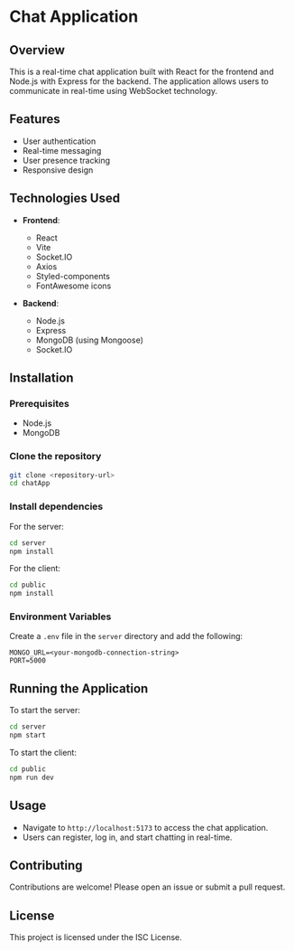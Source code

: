 # Chat Application

## Overview
This is a real-time chat application built with React for the frontend and Node.js with Express for the backend. The application allows users to communicate in real-time using WebSocket technology.

## Features
- User authentication
- Real-time messaging
- User presence tracking
- Responsive design

## Technologies Used
- **Frontend**: 
  - React
  - Vite
  - Socket.IO
  - Axios
  - Styled-components
  - FontAwesome icons

- **Backend**: 
  - Node.js
  - Express
  - MongoDB (using Mongoose)
  - Socket.IO

## Installation

### Prerequisites
- Node.js
- MongoDB

### Clone the repository
```bash
git clone <repository-url>
cd chatApp
```

### Install dependencies
For the server:
```bash
cd server
npm install
```

For the client:
```bash
cd public
npm install
```

### Environment Variables
Create a `.env` file in the `server` directory and add the following:
```
MONGO_URL=<your-mongodb-connection-string>
PORT=5000
```

## Running the Application
To start the server:
```bash
cd server
npm start
```

To start the client:
```bash
cd public
npm run dev
```

## Usage
- Navigate to `http://localhost:5173` to access the chat application.
- Users can register, log in, and start chatting in real-time.

## Contributing
Contributions are welcome! Please open an issue or submit a pull request.

## License
This project is licensed under the ISC License.
